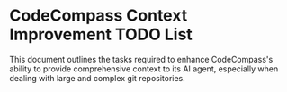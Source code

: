# CodeCompass Context Improvement TODO List

This document outlines the tasks required to enhance CodeCompass's ability to provide comprehensive context to its AI agent, especially when dealing with large and complex git repositories.
